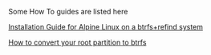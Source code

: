 Some How To guides are listed here

[Installation Guide for Alpine Linux on a btrfs+refind system](Install_Alpine_on_btrfs_refind.md)
 
[How to convert your root partition to btrfs](btrfs_root_conversion_howto.md)
